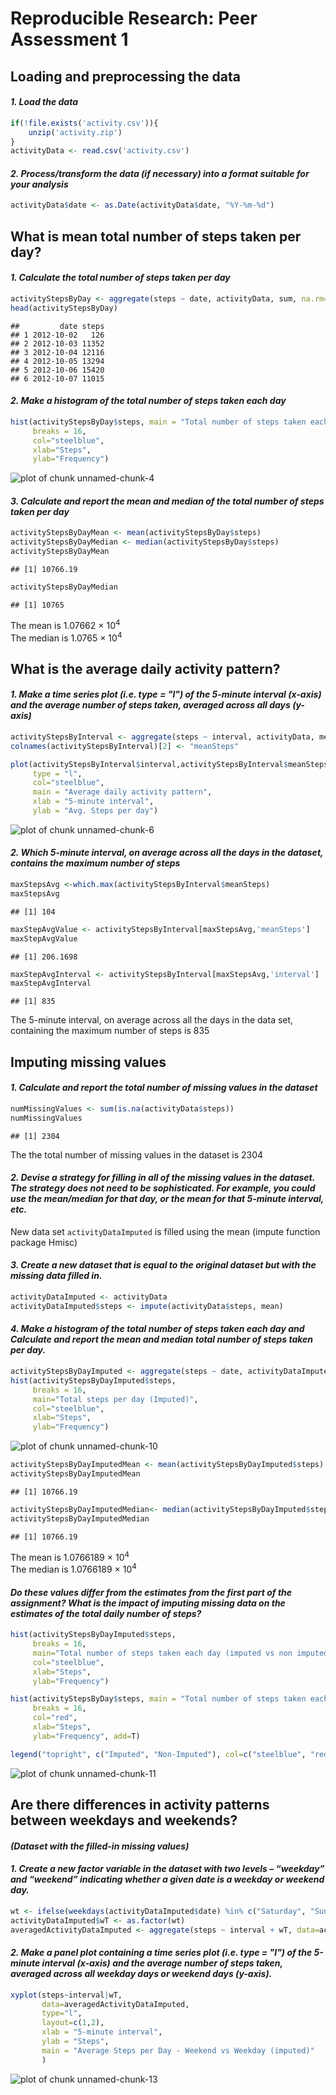 
# Reproducible Research: Peer Assessment 1



## Loading and preprocessing the data

#### *1. Load the data*

```r
if(!file.exists('activity.csv')){
    unzip('activity.zip')
}
activityData <- read.csv('activity.csv')
```

#### *2. Process/transform the data (if necessary) into a format suitable for your analysis*

```r
activityData$date <- as.Date(activityData$date, "%Y-%m-%d")
```


## What is mean total number of steps taken per day?

#### *1. Calculate the total number of steps taken per day*

```r
activityStepsByDay <- aggregate(steps ~ date, activityData, sum, na.rm=TRUE)
head(activityStepsByDay)
```

```
##         date steps
## 1 2012-10-02   126
## 2 2012-10-03 11352
## 3 2012-10-04 12116
## 4 2012-10-05 13294
## 5 2012-10-06 15420
## 6 2012-10-07 11015
```

#### *2. Make a histogram of the total number of steps taken each day*

```r
hist(activityStepsByDay$steps, main = "Total number of steps taken each day", 
     breaks = 16, 
     col="steelblue", 
     xlab="Steps",
     ylab="Frequency")
```

![plot of chunk unnamed-chunk-4](figure/unnamed-chunk-4-1.png)

#### *3. Calculate and report the mean and median of the total number of steps taken per day*

```r
activityStepsByDayMean <- mean(activityStepsByDay$steps)
activityStepsByDayMedian <- median(activityStepsByDay$steps)
activityStepsByDayMean
```

```
## [1] 10766.19
```

```r
activityStepsByDayMedian
```

```
## [1] 10765
```

The mean is 1.07662 &times; 10<sup>4</sup>  
The median is 1.0765 &times; 10<sup>4</sup>  

## What is the average daily activity pattern?

#### *1. Make a time series plot (i.e. type = "l") of the 5-minute interval (x-axis) and the average number of steps taken, averaged across all days (y-axis)*

```r
activityStepsByInterval <- aggregate(steps ~ interval, activityData, mean, na.rm=TRUE)
colnames(activityStepsByInterval)[2] <- "meanSteps"

plot(activityStepsByInterval$interval,activityStepsByInterval$meanSteps,
     type = "l",
     col="steelblue",
     main = "Average daily activity pattern",
     xlab = "5-minute interval",
     ylab = "Avg. Steps per day")
```

![plot of chunk unnamed-chunk-6](figure/unnamed-chunk-6-1.png)

#### *2. Which 5-minute interval, on average across all the days in the dataset, contains the maximum number of steps*

```r
maxStepsAvg <-which.max(activityStepsByInterval$meanSteps)
maxStepsAvg
```

```
## [1] 104
```

```r
maxStepAvgValue <- activityStepsByInterval[maxStepsAvg,'meanSteps']
maxStepAvgValue
```

```
## [1] 206.1698
```

```r
maxStepAvgInterval <- activityStepsByInterval[maxStepsAvg,'interval']
maxStepAvgInterval
```

```
## [1] 835
```

The 5-minute interval, on average across all the days in the data set, containing the maximum number of steps is 835

## Imputing missing values

#### *1. Calculate and report the total number of missing values in the dataset*

```r
numMissingValues <- sum(is.na(activityData$steps))
numMissingValues
```

```
## [1] 2304
```

The the total number of missing values in the dataset is 2304 

#### *2. Devise a strategy for filling in all of the missing values in the dataset. The strategy does not need to be sophisticated. For example, you could use the mean/median for that day, or the mean for that 5-minute interval, etc.*

New data set `activityDataImputed` is filled using the mean (impute function package Hmisc) 

#### *3. Create a new dataset that is equal to the original dataset but with the missing data filled in.*

```r
activityDataImputed <- activityData
activityDataImputed$steps <- impute(activityData$steps, mean)
```


#### *4. Make a histogram of the total number of steps taken each day and Calculate and report the mean and median total number of steps taken per day.*

```r
activityStepsByDayImputed <- aggregate(steps ~ date, activityDataImputed, sum, na.rm=TRUE)
hist(activityStepsByDayImputed$steps,
     breaks = 16,
     main="Total steps per day (Imputed)",
     col="steelblue",
     xlab="Steps",
     ylab="Frequency")
```

![plot of chunk unnamed-chunk-10](figure/unnamed-chunk-10-1.png)

```r
activityStepsByDayImputedMean <- mean(activityStepsByDayImputed$steps)
activityStepsByDayImputedMean
```

```
## [1] 10766.19
```

```r
activityStepsByDayImputedMedian<- median(activityStepsByDayImputed$steps)
activityStepsByDayImputedMedian
```

```
## [1] 10766.19
```

The mean is 1.0766189 &times; 10<sup>4</sup>  
The median is 1.0766189 &times; 10<sup>4</sup>

#### *Do these values differ from the estimates from the first part of the assignment? What is the impact of imputing missing data on the estimates of the total daily number of steps?*

```r
hist(activityStepsByDayImputed$steps,
     breaks = 16,
     main="Total number of steps taken each day (imputed vs non imputed)",
     col="steelblue",
     xlab="Steps",
     ylab="Frequency")

hist(activityStepsByDay$steps, main = "Total number of steps taken each day (NA vs Filled)", 
     breaks = 16, 
     col="red", 
     xlab="Steps",
     ylab="Frequency", add=T)

legend("topright", c("Imputed", "Non-Imputed"), col=c("steelblue", "red"), lwd=5, cex=.7)
```

![plot of chunk unnamed-chunk-11](figure/unnamed-chunk-11-1.png)

## Are there differences in activity patterns between weekdays and weekends?
#### *(Dataset with the filled-in missing values)*

#### *1. Create a new factor variable in the dataset with two levels – “weekday” and “weekend” indicating whether a given date is a weekday or weekend day.*

```r
wt <- ifelse(weekdays(activityDataImputed$date) %in% c("Saturday", "Sunday"), "weekend", "weekday")
activityDataImputed$wT <- as.factor(wt)
averagedActivityDataImputed <- aggregate(steps ~ interval + wT, data=activityDataImputed, mean)
```

#### *2. Make a panel plot containing a time series plot (i.e. type = "l") of the 5-minute interval (x-axis) and the average number of steps taken, averaged across all weekday days or weekend days (y-axis).*

```r
xyplot(steps~interval|wT,
       data=averagedActivityDataImputed,
       type="l",
       layout=c(1,2),
       xlab = "5-minute interval",
       ylab = "Steps",
       main = "Average Steps per Day - Weekend vs Weekday (imputed)"
       )
```

![plot of chunk unnamed-chunk-13](figure/unnamed-chunk-13-1.png)

